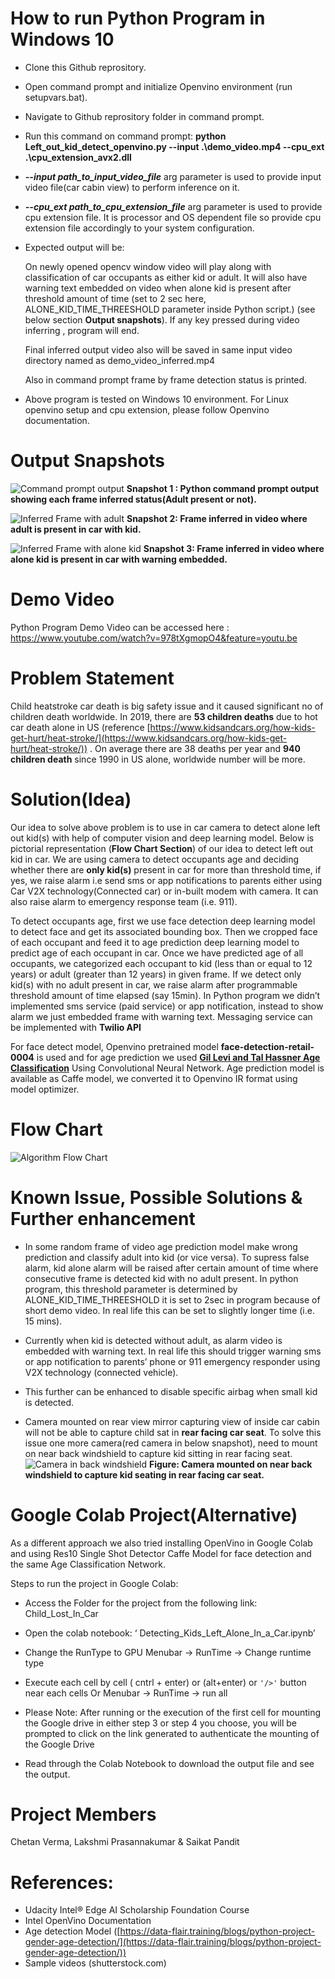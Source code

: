 # How to run Python Program in Windows 10

 - Clone this Github reprository.
 - Open command prompt and initialize Openvino environment (run
   setupvars.bat).
 - Navigate to Github reprository folder in command prompt.
 - Run this command on command prompt: **python Left_out_kid_detect_openvino.py  --input .\demo_video.mp4   --cpu_ext .\cpu_extension_avx2.dll**
 - ***--input path_to_input_video_file*** arg parameter is used to provide input video file(car cabin view) to perform inference on it.
 - ***--cpu_ext path_to_cpu_extension_file*** arg parameter is used to provide cpu extension file. It is processor and OS dependent file so provide cpu extension file accordingly to your system configuration. 
 - Expected output will be:

   On newly opened opencv window video will play along with          classification of car        occupants as either kid or adult. It    will also   have warning text embedded on video when  alone kid is    present after   threshold amount of time (set to 2 sec here,          ALONE_KID_TIME_THREESHOLD parameter inside Python script.) (see below section **Output snapshots**). If any key pressed  during video inferring    , program will end.

	Final inferred output video also will be saved in same input video directory named as demo_video_inferred.mp4
	
    Also in command prompt frame by frame detection status is printed.
    
	

 - Above program is tested on Windows 10 environment. For Linux openvino
   setup  and cpu extension, please follow Openvino documentation.



# Output Snapshots

![Command prompt output](https://github.com/chetancyber24/Leftout_Kid_Detect_in_Car/blob/master/images/snapshot1.jpg)
 **Snapshot 1 : Python command prompt output showing each frame inferred status(Adult present or not).** 

![Inferred Frame with adult](https://github.com/chetancyber24/Leftout_Kid_Detect_in_Car/blob/master/images/snapshot2.jpg)
**Snapshot 2: Frame inferred in video where adult is present in car with kid.**

![Inferred Frame with alone kid](https://github.com/chetancyber24/Leftout_Kid_Detect_in_Car/blob/master/images/snapshot3.jpg)
 **Snapshot 3: Frame inferred in video where alone kid is present in car with warning embedded.**


# Demo Video
Python Program Demo Video can be accessed here : https://www.youtube.com/watch?v=978tXgmopO4&feature=youtu.be

 


# Problem Statement

Child heatstroke car death is big safety issue and it caused significant no of children death worldwide.  In 2019, there are **53 children deaths** due to hot car death alone in US (reference [https://www.kidsandcars.org/how-kids-get-hurt/heat-stroke/](https://www.kidsandcars.org/how-kids-get-hurt/heat-stroke/)) .  On average there are 38 deaths per year and **940 children death** since 1990 in US alone, worldwide number will be more.



# Solution(Idea)

Our  idea to solve above problem is to use in car camera to detect alone left out kid(s) with help of computer vision and deep learning model. Below is pictorial representation (**Flow Chart Section**) of our idea to detect left out kid in car. We are using camera to detect occupants age and deciding whether there are **only kid(s)** present in car for more than threshold time, if yes, we raise alarm i.e send sms or app notifications to parents  either using Car V2X technology(Connected car) or in-built modem with camera. It can also raise alarm to emergency response team (i.e. 911).

To detect occupants age, first we use face detection deep learning model to detect face and get its associated bounding box. Then we cropped face of each occupant and feed it to age prediction deep learning model to predict age of each occupant in car. Once we have predicted age of all occupants, we categorized each occupant to kid (less than or equal to 12 years) or adult (greater than 12 years) in given frame. If we detect only kid(s) with no adult present in car, we raise alarm after programmable threshold amount of time elapsed (say 15min). In Python program we didn’t implemented sms service (paid service) or app notification, instead to show alarm we just embedded frame with warning text. Messaging service can be implemented with **Twilio API**

For face detect model, Openvino pretrained model **face-detection-retail-0004** is used and for age prediction we used **[Gil Levi and Tal Hassner Age Classification](https://talhassner.github.io/home/publication/2015_CVPR)** Using Convolutional Neural Network. Age prediction model is available as Caffe model, we converted it to Openvino IR format using model optimizer.

# Flow Chart
![Algorithm Flow Chart](https://github.com/chetancyber24/Leftout_Kid_Detect_in_Car/blob/master/flow_chart.png)







# Known Issue, Possible Solutions & Further enhancement

 - In some random frame of video age prediction model make wrong
   prediction and classify adult into kid (or vice versa).  To supress
   false alarm, kid alone alarm will be raised after certain amount of
   time where consecutive frame is detected kid with no adult present.
   In python program, this threshold parameter is determined by
   ALONE_KID_TIME_THREESHOLD it is set to 2sec in program because of
   short demo video. In real life this can be set to slightly longer
   time (i.e. 15 mins).
  
 - Currently when kid is detected without adult, as alarm video is   
   embedded with warning text. In real life this should trigger warning 
   sms or app notification to parents’ phone or 911 emergency responder 
   using V2X technology (connected vehicle).
 - This further can be enhanced to disable specific airbag when small
   kid is detected.
 - Camera mounted on rear view mirror capturing view of inside car cabin
   will not be able to capture child sat in **rear facing car seat**. To
   solve this issue one more camera(red camera in below snapshot), need
   to mount on near back windshield to capture kid sitting in rear
   facing seat.
   ![Camera in back windshield](https://github.com/chetancyber24/Leftout_Kid_Detect_in_Car/blob/master/images/snapshot4.jpg)
**Figure: Camera mounted on near back windshield to capture kid seating in rear facing car seat.**


# Google Colab Project(Alternative)
As a different approach we also tried installing OpenVino in Google Colab and using Res10 Single Shot Detector Caffe Model for face detection and the same Age Classification Network.

Steps to run the project in Google Colab:
 - Access the Folder for the project from the following link:
Child_Lost_In_Car
 - Open the colab notebook: ‘ Detecting_Kids_Left_Alone_In_a_Car.ipynb’
 - Change the RunType to GPU
Menubar → RunTime → Change runtime type
 - Execute each cell by cell ( cntrl + enter) or (alt+enter) or `'/>'` button near each cells
Or Menubar → RunTime → run all
   
 - Please Note: After running or the execution of the first cell for
   mounting the Google drive in  either step 3 or step 4 you choose, you will be prompted to click on the link generated to   authenticate the mounting of the Google Drive
 - Read through the Colab Notebook to download the output file and see the output.

# Project Members
Chetan Verma, Lakshmi Prasannakumar & Saikat Pandit

# References:

 - Udacity Intel® Edge AI Scholarship Foundation Course
 - Intel OpenVino Documentation
 - Age detection Model
   ([https://data-flair.training/blogs/python-project-gender-age-detection/](https://data-flair.training/blogs/python-project-gender-age-detection/))
 - Sample videos (shutterstock.com)




